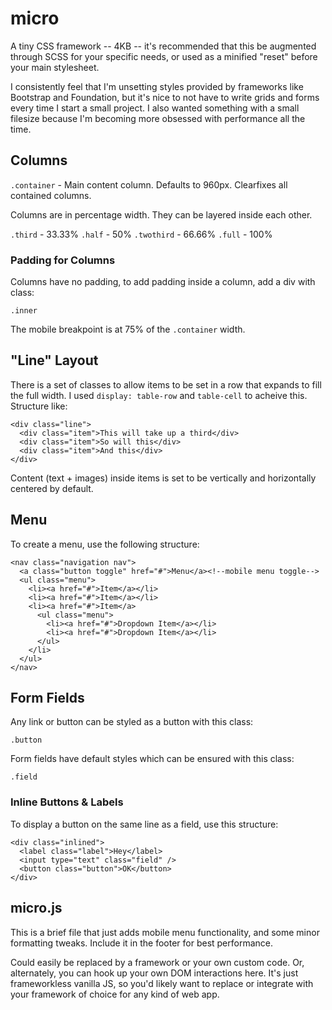 # micro

A tiny CSS framework -- 4KB -- it's recommended that this be augmented through SCSS for your specific needs, or used as a minified "reset" before your main stylesheet.

I consistently feel that I'm unsetting styles provided by frameworks like Bootstrap and Foundation, but it's nice to not have to write grids and forms every time I start a small project.  I also wanted something with a small filesize because I'm becoming more obsessed with performance all the time.

## Columns

`.container` - Main content column.  Defaults to 960px.  Clearfixes all contained columns.

Columns are in percentage width.  They can be layered inside each other.

`.third` - 33.33%
`.half` - 50%
`.twothird` - 66.66%
`.full` - 100%

### Padding for Columns

Columns have no padding, to add padding inside a column, add a div with class:

`.inner`

The mobile breakpoint is at 75% of the `.container` width.

## "Line" Layout

There is a set of classes to allow items to be set in a row that expands to fill the full width.  I used `display: table-row` and `table-cell` to acheive this.  Structure like:

```
<div class="line">
  <div class="item">This will take up a third</div>
  <div class="item">So will this</div>
  <div class="item">And this</div>
</div>
```

Content (text + images) inside items is set to be vertically and horizontally centered by default.

## Menu

To create a menu, use the following structure:

```
<nav class="navigation nav">
  <a class="button toggle" href="#">Menu</a><!--mobile menu toggle-->
  <ul class="menu">
    <li><a href="#">Item</a></li>
    <li><a href="#">Item</a></li>
    <li><a href="#">Item</a>
      <ul class="menu">
        <li><a href="#">Dropdown Item</a></li>
        <li><a href="#">Dropdown Item</a></li>
      </ul>
    </li>
  </ul>
</nav>
```

## Form Fields

Any link or button can be styled as a button with this class:

`.button`

Form fields have default styles which can be ensured with this class:

`.field`

### Inline Buttons & Labels

To display a button on the same line as a field, use this structure:

```
<div class="inlined">
  <label class="label">Hey</label>
  <input type="text" class="field" />
  <button class="button">OK</button>
</div>
```

## micro.js

This is a brief file that just adds mobile menu functionality, and some minor formatting tweaks.  Include it in the footer for best performance.

Could easily be replaced by a framework or your own custom code.  Or, alternately, you can hook up your own DOM interactions here.  It's just frameworkless vanilla JS, so you'd likely want to replace or integrate with your framework of choice for any kind of web app.
